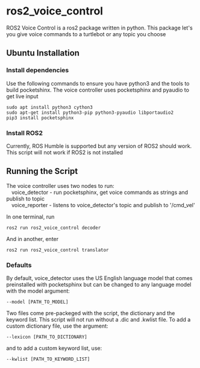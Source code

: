 # ros2_voice_control

ROS2 Voice Control is a ros2 package written in python. This package let's you give voice commands to a turtlebot or any topic you choose

## Ubuntu Installation

### Install dependencies

Use the following commands to ensure you have python3 and the tools to build pocketshinx. The voice controller uses pocketsphinx and pyaudio to get live input
```
sudo apt install python3 cython3
sudo apt-get install python3-pip python3-pyaudio libportaudio2
pip3 install pocketsphinx
```

### Install ROS2

Currently, ROS Humble is supported but any version of ROS2 should work.
This script will not work if ROS2 is not installed

## Running the Script

The voice controller uses two nodes to run:  
&emsp;voice_detector - run pocketsphinx, get voice commands as strings and publish to topic  
&emsp;voice_reporter - listens to voice_detector's topic and publish to '/cmd_vel'  
  
In one terminal, run 
```
ros2 run ros2_voice_control decoder
```
And in another, enter
```
ros2 run ros2_voice_control translator
```

### Defaults

By default, voice_detector uses the US English language model that comes preinstalled with pocketsphinx but can be changed to any language model with the model argument:
```
--model [PATH_TO_MODEL]
```

Two files come pre-packeged with the script, the dictionary and the keyword list. This script will not run without a .dic and .kwlist file.
To add a custom dictionary file, use the argument:
```
--lexicon [PATH_TO_DICTIONARY]
```
and to add a custom keyword list, use:
```
--kwlist [PATH_TO_KEYWORD_LIST]
```

